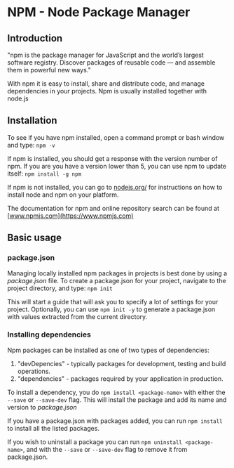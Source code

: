 # NPM - Node Package Manager

## Introduction

"npm is the package manager for JavaScript and the world’s largest software registry. Discover packages of reusable code — and assemble them in powerful new ways."

With npm it is easy to install, share and distribute code, and manage dependencies in your projects. Npm is usually installed together with node.js

## Installation

To see if you have npm installed, open a command prompt or bash window and type: `npm -v`

If npm is installed, you should get a response with the version number of npm. If you are you have a version lower than 5, you can use npm to update itself: `npm install -g npm` 

If npm is not installed, you can go to [nodejs.org/](https://nodejs.org/) for instructions on how to install node and npm on your platform.

The documentation for npm and online repository search can be found at [www.npmjs.com](https://www.npmjs.com)

## Basic usage

### package.json
Managing locally installed npm packages in projects is best done by using a *package.json* file. To create a package.json for your project, navigate to the project directory, and type: `npm init`

This will start a guide that will ask you to specify a lot of settings for your project. Optionally, you can use `npm init -y` to generate a package.json with values extracted from the current directory.

### Installing dependencies
Npm packages can be installed as one of two types of dependencies:
1. "devDepencies" - typically packages for development, testing and build operations.
2. "dependencies" - packages required by your application in production.

To install a dependency, you do `npm install <package-name>` with either the `--save` or `--save-dev` flag.
This will install the package and add its name and version to *package.json*

If you have a package.json with packages added, you can run `npm install` to install all the listed packages.

If you wish to uninstall a package you can run `npm uninstall <package-name>`, and with the `--save` or `--save-dev` flag to remove it from package.json.